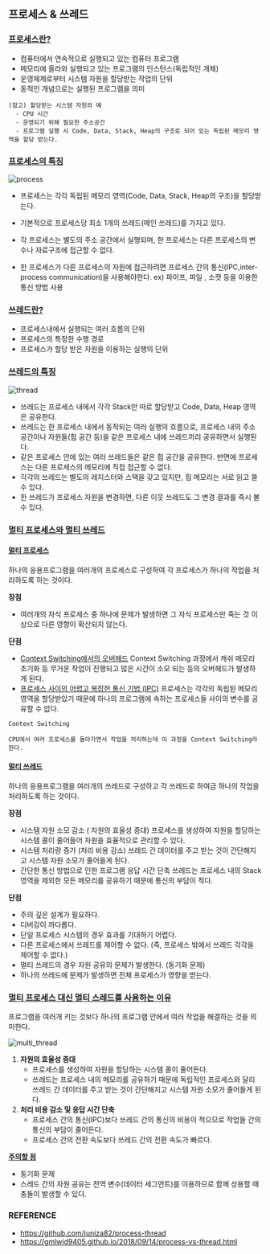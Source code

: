 ## 프로세스 & 쓰레드



### <u>프로세스란?</u>

- 컴퓨터에서 연속적으로 실행되고 있는 컴퓨터 프로그램
- 메모리에 올라와 실행되고 있는 프로그램의 인스턴스(독립적인 개체)
- 운영체제로부터 시스템 자원을 할당받는 작업의 단위
- 동적인 개념으로는 실행된 프로그램을 의미

~~~
(참고) 할당받는 시스템 자원의 예
  - CPU 시간
  - 운영되기 위해 필요한 주소공간
  - 프로그램 실행 시 Code, Data, Stack, Heap의 구조로 되어 있는 독립된 메모리 영역을 할당 받는다.
~~~



### <u>프로세스의 특징</u>

![process](https://user-images.githubusercontent.com/61674527/103727119-d69fc280-501d-11eb-8d16-7318ed1a88b3.jpg)

- 프로세스는 각각 독립된 메모리 영역(Code, Data, Stack, Heap의 구조)을 할당받는다.

- 기본적으로 프로세스당 최소 1개의 쓰레드(메인 쓰레드)를 가지고 있다.

- 각 프로세스는 별도의 주소 공간에서 실행되며, 한 프로세스는 다른 프로세스의 변수나 자료구조에 접근할 수 없다.

- 한 프로세스가 다른 프로세스의 자원에 접근하려면 프로세스 간의 통신(IPC,inter-process communication)을 사용해야한다. ex) 파이프, 파일 , 소캣 등을 이용한 통신 방법 사용

  

### <u>쓰레드란?</u>

* 프로세스내에서 실행되는 여러 흐름의 단위
* 프로세스의 특정한 수행 경로
* 프로세스가 할당 받은 자원을 이용하는 실행의 단위



### <u>쓰레드의 특징</u>

![thread](https://user-images.githubusercontent.com/61674527/103727143-e8816580-501d-11eb-81de-8c04a4a50f4c.jpg)

- 쓰레드는 프로세스 내에서 각각 Stack만 따로 할당받고 Code, Data, Heap 영역은 공유한다.
- 쓰레드는 한 프로세스 내에서 동작되는 여러 실행의 흐름으로, 프로세스 내의 주소 공간이나 자원들(힙 공간 등)을 같은 프로세스 내에 쓰레드끼리 공유하면서 실행된다.
- 같은 프로세스 안에 있는 여러 쓰레드들은 같은 힙 공간을 공유한다. 반면에 프로세스는 다른 프로세스의 메모리에 직접 접근할 수 없다.
- 각각의 쓰레드는 별도의 레지스터와 스택을 갖고 있지만, 힙 메모리는 서로 읽고 쓸 수 있다.
- 한 쓰레드가 프로세스 자원을 변경하면, 다른 이웃 쓰레드도 그 변경 결과를 즉시 볼 수 있다.



### <u>멀티 프로세스와 멀티 쓰레드</u>

#### <u>멀티 프로세스</u>

하나의 응용프로그램을 여러개의 프로세스로 구성하여 각 프로세스가 하나의 작업을 처리하도록 하는 것이다.

**장점**

- 여러개의 자식 프로세스 중 하나에 문제가 발생하면 그 자식 프로세스만 죽는 것 이상으로 다른 영향이 확산되지 않는다.

**단점**

* <u>Context Switching에서의 오버헤드</u>
  Context Switching 과정에서 캐쉬 메모리 초기화 등 무거운 작업이 진행되고 많은 시간이 소모 되는 등의 오버헤드가 발생하게 된다.
* <u>프로세스 사이의 어렵고 복잡한 통신 기법 (IPC)</u>
  프로세스는 각각의 독립된 메모리 영역을 할당받았기 때문에 하나의 프로그램에 속하는 프로세스들 사이의 변수를 공유할 수 없다.

~~~
Context Switching

CPU에서 여러 프로세스를 돌아가면서 작업을 처리하는데 이 과정을 Context Switching라 한다.
~~~



#### <u>멀티 쓰레드</u>

하나의 응용프로그램을 여러개의 쓰레드로 구성하고 각 쓰레드로 하여금 하나의 작업을 처리하도록 하는 것이다.

**장점**

- 시스템 자원 소모 감소 ( 자원의 효율성 증대)
  프로세스를 생성하여 자원을 할당하는 시스템 콜이 줄어들어 자원을 효율적으로 관리할 수 있다.
- 시스템 처리량 증가 (처리 비용 감소)
  쓰레드 간 데이터를 주고 받는 것이 간단해지고 시스템 자원 소모가 줄어들게 된다.
- 간단한 통신 방법으로 인한 프로그램 응답 시간 단축
  쓰레드는 프로세스 내의 Stack영역을 제외한 모든 메모리를 공유하기 때문에 통신의 부담이 적다.

**단점**

- 주의 깊은 설계가 필요하다.
- 디버깅이 까다롭다.
- 단일 프로세스 시스템의 경우 효과를 기대하기 어렵다.
- 다른 프로세스에서 쓰레드를 제어할 수 없다. (즉, 프로세스 밖에서 쓰레드 각각을 제어할 수 없다.)
- 멀티 쓰레드의 경우 자원 공유의 문제가 발생한다. (동기화 문제)
- 하나의 쓰레드에 문제가 발생하면 전체 프로세스가 영향을 받는다.



### <u>멀티 프로세스 대신 멀티 스레드를 사용하는 이유</u>

프로그램을 여러개 키는 것보다 하나의 프로그램 안에서 여러 작업을 해결하는 것을 의미한다.

![multi_thread](https://user-images.githubusercontent.com/61674527/103727171-fafb9f00-501d-11eb-9f31-9bcc6b4d93cd.jpg)

1. **자원의 효율성 증대**
   * 프로세스를 생성하여 자원을 할당하는 시스템 콜이 줄어든다.
   * 쓰레드는 프로세스 내의 메모리를 공유하기 때문에 독립적인 프로세스와 달리 쓰레드 간 데이터를 주고 받는 것이 간단해지고 시스템 자원 소모가 줄어들게 된다. 
2. **처리 비용 감소 및 응답 시간 단축**
   * 프로세스 간의 통신(IPC)보다 쓰레드 간의 통신의 비용이 적으므로 작업들 간의 통신의 부담이 줄어든다.
   * 프로세스 간의 전환 속도보다 쓰레드 간의 전환 속도가 빠르다.

**<u>주의할 점</u>**

- 동기화 문제
- 스레드 간의 자원 공유는 전역 변수(데이터 세그먼트)를 이용하므로 함께 상용할 때 충돌이 발생할 수 있다.





### REFERENCE

* <a>https://github.com/juniza82/process-thread</a>
* <a>https://gmlwjd9405.github.io/2018/09/14/process-vs-thread.html</a>